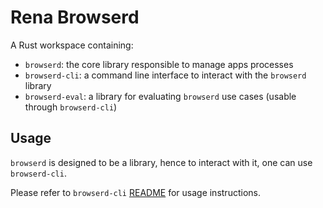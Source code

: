 # Rena Browserd

A Rust workspace containing:

- `browserd`: the core library responsible to manage apps processes
- `browserd-cli`: a command line interface to interact with the `browserd` library
- `browserd-eval`: a library for evaluating `browserd` use cases (usable through `browserd-cli`)

## Usage

`browserd` is designed to be a library, hence to interact with it, one can use `browserd-cli`.

Please refer to `browserd-cli` [README](browserd-cli/README.md) for usage instructions.
